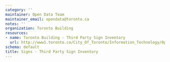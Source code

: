 ```yaml
---
category: ''
maintainer: Open Data Team
maintainer_email: opendata@toronto.ca
notes: ''
organization: Toronto Building
resources:
- name: Toronto Building - Third Party Sign Inventory
  url: http://www1.toronto.ca/City_Of_Toronto/Information_Technology/Open_Data/Data_Sets/Assets/Files/Toronto_Building_-_Third_Party_Sign_Inventory.zip
schema: default
title: Signs - Third Party Sign Inventory
---
```

